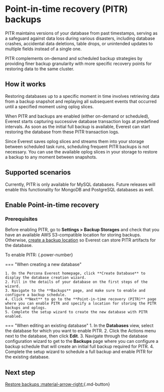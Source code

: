 # Point-in-time recovery (PITR) backups

PITR maintains versions of your database from past timestamps, serving as a safeguard against data loss during various disasters, including database crashes, accidental data deletions, table drops, or unintended updates to multiple fields instead of a single one.

PITR complements on-demand and scheduled backup strategies by providing finer backup granularity with more specific recovery points for restoring data to the same cluster.

## How it works

Restoring databases up to a specific moment in time involves retrieving data from a backup snapshot and replaying all subsequent events that occurred until a specified moment using oplog slices.

When PITR and backups are enabled (either on-demand or scheduled), Everest starts capturing successive database transaction logs at predefined intervals. As soon as the initial full backup is available, Everest can start restoring the database from these PITR transaction logs.

Since Everest saves oplog slices and streams them into your storage between scheduled task runs, scheduling frequent PITR backups is not necessary. You can use the available oplog slices in your storage to restore a backup to any moment between snapshots.

## Supported scenarios

Currently, PITR is only available for MySQL databases. Future releases will enable this functionality for MongoDB and PostgreSQL databases as well.

## Enable Point-in-time recovery

### Prerequisites

Before enabling PITR, go to <i class="uil uil-cog"></i> **Settings > Backup Storages** and check that you have an available AWS S3-compatible location for storing backups. Otherwise, [create a backup location](../use/CreateBackup.md) so Everest can store PITR artifacts for the database.

To enable PITR:
{.power-number}

=== "When creating a new database"

    1. On the Percona Everest homepage, click **Create Database** to display the database creation wizard.
    2. Fill in the details of your database on the first steps of the wizard.
    3. Navigate to the **Backups** page, and make sure to enable and configure a backup schedule. 
    4. Click **Next** to go to the **Point-in-time recovery (PITR)** page where you can enable PITR and specify a location for storing the PITR backups and oplogs. 
    5. Complete the setup wizard to create the new database with PITR enabled. 

=== "When editing an existing database"
    1. In the <i class="uil uil-database"></i> **Databases** view, select the database for which you want to enable PITR.
    2. Click the <i class="uil uil-ellipsis-h"></i> Actions menu next to the database, then click **Edit**.
    3. Navigate through the database configuration wizard to get to the **Backups** page where you can configure a backup schedule that will create an initial full backup required for PITR.
    4. Complete the setup wizard to schedule a full backup and enable PITR for the existing database.

## Next step

[Restore backups :material-arrow-right:](../RestoreBackup.md){.md-button}
